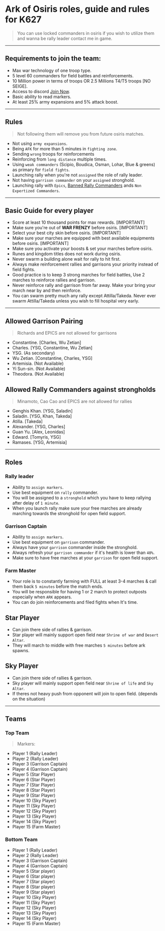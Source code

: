 # Ark of Osiris roles, guide and rules for K627

> You can use locked commanders in osiris if you wish to utilize them and wanna be rally leader contact me in game.

---

## Requirements to join the team:

- Max war technology of one troop type.
- 5 level 60 commanders for field battles and reinforcements.
- 10 Million power in terms of troops OR 2.5 Millions T4/T5 troops [NO SEIGE].
- Access to discord <a href="https://discord.gg/fjh5JWa">Join Now</a>.
- Basic ability to read markers.
- At least 25% army expansions and 5% attack boost.

---

## Rules

> Not following them will remove you from future osiris matches.

- Not using `army expansions`.
- Being `AFK` for more than 5 minutes in `fighting zone`.
- Sending `wrong` troops for reinforcements
- Reinforcing from `long distance` multiple times.
- Using `weak commanders` (Scipio, Boudica, Osman, Lohar, Blue & greens) as primary for `field fights`.
- Launching rally when you're not `assigned` the role of rally leader.
- Not having `garrison commander` on your `assigned` stronghold.
- Launching rally with `Epics`, <a href="#banned rallies">Banned Rally Commanders</a> ands `Non Expertized Commanders`.

---

## Basic Guide for every player

- Score at least 10 thousand points for max rewards. [IMPORTANT]
- Make sure you're out of <b>WAR FRENZY</b> before osiris. [IMPORTANT]
- Select your best city skin before osiris. [IMPORTANT]
- Make sure your marches are equipped with best available equipments before osiris. [IMPORTANT]
- Make sure you activate your boosts & set your marches before osiris.
- Runes and kingdom titles does not work during osiris.
- Never swarm a building alone wait for rally to hit first.
- Always make reinforcement rallies and garrisons your priority instead of field fights.
- Good practice is to keep 3 strong marches for field battles, Use 2 marches to reinforce rallies and garrison.
- Never reinforce rally and garrison from far away. Make your bring your march near by and then reinforce.
- You can swarm pretty much any rally except Attilla/Takeda. Never ever swarm Attilla/Takeda unless you wish to fill hospital very early.

---

## Allowed Garrison Pairing

> Richards and EPICS are not allowed for garrisons

- Constantine. [Charles, Wu Zetian]
- Charles. [YSG, Constantine, Wu Zetian]
- YSG. (As secondary)
- Wu Zetian. [Constantine, Charles, YSG]
- Artemisia. (Not Available)
- Yi Sun-sin. (Not Available)
- Theodora. (Not Available)

## Allowed Rally Commanders against strongholds

> Minamoto, Cao Cao and EPICS are not allowed for rallies

- Genghis Khan. [YSG, Saladin]
- Saladin. [YSG, Khan, Takeda]
- Atilla. [Takeda]
- Alexander. [YSG, Charles]
- Guan Yu. [Alex, Leonidas]
- Edward. [Tomyris, YSG]
- Ramases. [YSG, Artemisia]

---

## Roles

### Rally leader

- Ability to `assign markers`.
- Use best equipment on `rally` commander.
- You will be assigned to a `stronghold` which you have to keep rallying after delay of `1 minute`.
- When you launch rally make sure your free marches are already marching towards the stronghold for open field support.

### Garrison Captain

- Ability to `assign markers`.
- Use best equipment on `garrison` commander.
- Always have your `garrison` commander inside the stronghold.
- Always refresh your `garrison commander` if it's health is lower than `40%`.
- Make sure to have free marches at your `garrison` for open field support.

### Farm Master

- Your role is to constantly farming with FULL at least 3-4 marches & call them back `5 minutes` before the match ends.
- You will be responsible for having 1 or 2 march to protect outposts especially when `ARK` appears.
- You can do join reinforcements and filed fights when It's time.

## Star Player

- Can join there side of rallies & garrison.
- Star player will mainly support open field near `Shrine of war` and `Desert Altar`.
- They will march to middle with free marches `5 minutes` before ark spawns.

## Sky Player

- Can join there side of rallies & garrison.
- Sky player will mainly support open field near `Shrine of life` and `Sky Altar`.
- If theres not heavy push from opponent will join to open field. (depends on the situation)

---

## Teams

### Top Team

> Markers:

- Player 1 (Rally Leader)
- Player 2 (Rally Leader)
- Player 3 (Garrison Captain)
- Player 4 (Garrison Captain)
- Player 5 (Star Player)
- Player 6 (Star Player)
- Player 7 (Star Player)
- Player 8 (Star Player)
- Player 9 (Star Player)
- Player 10 (Sky Player)
- Player 11 (Sky Player)
- Player 12 (Sky Player)
- Player 13 (Sky Player)
- Player 14 (Sky Player)
- Player 15 (Farm Master)

### Bottom Team

- Player 1 (Rally Leader)
- Player 2 (Rally Leader)
- Player 3 (Garrison Captain)
- Player 4 (Garrison Captain)
- Player 5 (Star player)
- Player 6 (Star player)
- Player 7 (Star player)
- Player 8 (Star player)
- Player 9 (Star player)
- Player 10 (Sky Player)
- Player 11 (Sky Player)
- Player 12 (Sky Player)
- Player 13 (Sky Player)
- Player 14 (Sky Player)
- Player 15 (Farm Master)
